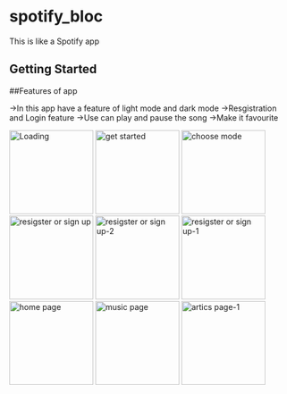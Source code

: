 # spotify_bloc

This is like a Spotify app

## Getting Started
##Features of app

->In this app have a feature of light mode and dark mode 
->Resgistration and Login feature
->Use can play and pause the song
->Make it favourite



<img width="150" alt="Loading" src="https://github.com/user-attachments/assets/b555b7a6-b4f7-404f-927e-46a022eb243b">
<img width="150" alt="get started" src="https://github.com/user-attachments/assets/b24dbd76-b65b-457d-befe-e3382cb009e8">
<img width="150" alt="choose mode" src="https://github.com/user-attachments/assets/3eeb81ce-f3ef-422e-89c9-e02d17ccd46c">
<img width="150" alt="resigster or sign up" src="https://github.com/user-attachments/assets/660a8d55-ac3d-437f-a845-461f8a6d1a13">
<img width="150" alt="resigster or sign up-2" src="https://github.com/user-attachments/assets/ec3778fd-2f73-41c6-a5ba-0539c0ad89e2">
<img width="150" alt="resigster or sign up-1" src="https://github.com/user-attachments/assets/cb04c70b-f421-41c9-9267-e3d07bc1ecf4">
<img width="150" alt="home page" src="https://github.com/user-attachments/assets/f88d96dd-4741-46e7-a540-db4e082007d4">
<img width="150" alt="music page" src="https://github.com/user-attachments/assets/8de913e7-d4fd-4576-8f78-966aa12f7868">
<img width="150" alt="artics page-1" src="https://github.com/user-attachments/assets/78846d73-da69-48ad-aa78-89b46b498a2d">
